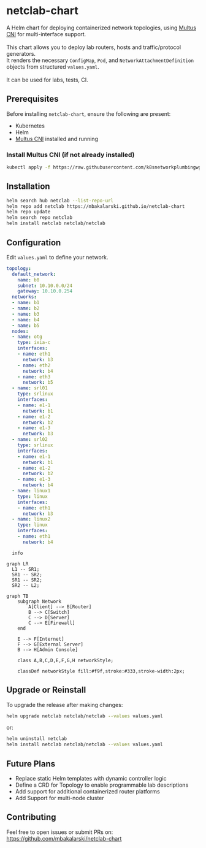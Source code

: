# netclab-chart

A Helm chart for deploying containerized network topologies, using [Multus CNI](https://github.com/k8snetworkplumbingwg/multus-cni) for multi-interface support.
<br><br>
This chart allows you to deploy lab routers, hosts and traffic/protocol generators.
<br>
It renders the necessary `ConfigMap`, `Pod`, and `NetworkAttachmentDefinition` objects from structured `values.yaml`.
<br><br>
It can be used for labs, tests, CI.

## Prerequisites

Before installing `netclab-chart`, ensure the following are present:

- Kubernetes
- Helm
- [Multus CNI](https://github.com/k8snetworkplumbingwg/multus-cni) installed and running

### Install Multus CNI (if not already installed)

```bash
kubectl apply -f https://raw.githubusercontent.com/k8snetworkplumbingwg/multus-cni/master/deployments/multus-daemonset-thick.yml
```

## Installation

```bash
helm search hub netclab --list-repo-url
helm repo add netclab https://mbakalarski.github.io/netclab-chart
helm repo update
helm search repo netclab
helm install netclab netclab/netclab
```

## Configuration

Edit `values.yaml` to define your network.

```yaml
topology:
  default_network:
    name: b0
    subnet: 10.10.0.0/24
    gateway: 10.10.0.254
  networks:
  - name: b1
  - name: b2
  - name: b3
  - name: b4
  - name: b5
  nodes:
  - name: otg
    type: ixia-c
    interfaces:
    - name: eth1
      network: b3
    - name: eth2
      network: b4
    - name: eth3
      network: b5
  - name: srl01
    type: srlinux
    interfaces:
    - name: e1-1
      network: b1
    - name: e1-2
      network: b2
    - name: e1-3
      network: b3
  - name: srl02
    type: srlinux
    interfaces:
    - name: e1-1
      network: b1
    - name: e1-2
      network: b2
    - name: e1-3
      network: b4
  - name: linux1
    type: linux
    interfaces:
    - name: eth1
      network: b3
  - name: linux2
    type: linux
    interfaces:
    - name: eth1
      network: b4
```

```mermaid
  info

graph LR
  L1 -- SR1;
  SR1 -- SR2;
  SR1 -- SR2;
  SR2 -- L2;
```

```mermaid
graph TB
    subgraph Network
        A[Client] --> B[Router]
        B --> C[Switch]
        C --> D[Server]
        C --> E[Firewall]
    end

    E --> F[Internet]
    F --> G[External Server]
    B --> H[Admin Console]
    
    class A,B,C,D,E,F,G,H networkStyle;
    
    classDef networkStyle fill:#f9f,stroke:#333,stroke-width:2px;
```

## Upgrade or Reinstall

To upgrade the release after making changes:
```bash
helm upgrade netclab netclab/netclab --values values.yaml
```
or:
```bash
helm uninstall netclab
helm install netclab netclab/netclab --values values.yaml
```

## Future Plans

- Replace static Helm templates with dynamic controller logic
- Define a CRD for Topology to enable programmable lab descriptions
- Add support for additional containerized router platforms
- Add Support for multi-node cluster

## Contributing

Feel free to open issues or submit PRs on:
https://github.com/mbakalarski/netclab-chart
